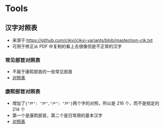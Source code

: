 # Tools

## 汉字对照表

- 来源于:<https://github.com/cjkvi/cjkvi-variants/blob/master/non-cjk.txt>
- 可用于修正从 PDF 中复制的看上去很像但是不正常的汉字

### 常见部首对照表

- 不属于康熙部首的一些常见部首
- [对照表](radicals.json)

### 康熙部首对照表

- 增加了`{"戸": "⼾","户": "⼾"}`两个字的对照，所以是 216 个，而不是规定的 214 个
- 第一个是康熙部首，第二个是日常用的基本汉字
- [对照表](kang-xi-radicals.json)

